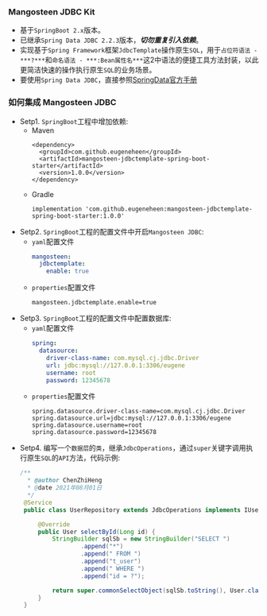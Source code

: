 ### Mangosteen JDBC Kit

- 基于`SpringBoot 2.x`版本。
- 已继承`Spring Data JDBC 2.2.3`版本，***切勿重复引入依赖***。
- 实现基于`Spring Framework`框架`JdbcTemplate`操作原生`SQL`，用于`占位符语法 - ***?***`和`命名语法 - ***:Bean属性名***`这2中语法的便捷工具方法封装，以此更简洁快速的操作执行原生`SQL`的业务场景。
- 要使用`Spring Data JDBC`，直接参照[SpringData官方手册](https://docs.spring.io/spring-data/jdbc/docs/2.2.3/reference/html/#preface)

### 如何集成 Mangosteen JDBC

- Setp1. `SpringBoot`工程中增加依赖: 
  - Maven
    ```vim
    <dependency>
      <groupId>com.github.eugeneheen</groupId>
      <artifactId>mangosteen-jdbctemplate-spring-boot-starter</artifactId>
      <version>1.0.0</version>
    </dependency>
    ```
  - Gradle
    ```vim
    implementation 'com.github.eugeneheen:mangosteen-jdbctemplate-spring-boot-starter:1.0.0'
    ```
- Setp2. `SpringBoot`工程的配置文件中开启`Mangosteen JDBC`:
  - `yaml`配置文件
    ```yaml
    mangosteen:
      jdbctemplate:
        enable: true
    ```
  - `properties`配置文件
    ```properties
    mangosteen.jdbctemplate.enable=true
    ```
- Setp3. `SpringBoot`工程的配置文件中配置数据库:
  - `yaml`配置文件
    ```yaml
    spring:
      datasource:
        driver-class-name: com.mysql.cj.jdbc.Driver
        url: jdbc:mysql://127.0.0.1:3306/eugene
        username: root
        password: 12345678
    ```
  - `properties`配置文件
    ```properties
    spring.datasource.driver-class-name=com.mysql.cj.jdbc.Driver
    spring.datasource.url=jdbc:mysql://127.0.0.1:3306/eugene
    spring.datasource.username=root
    spring.datasource.password=12345678
    ```
 - Setp4. 编写一个`数据层`的`类`，继承`JdbcOperations`，通过`super`关键字调用执行原生`SQL`的`API`方法，代码示例:
   ```java
   /**
     * @author ChenZhiHeng
     * @date 2021年08月01日
     */
    @Service
    public class UserRepository extends JdbcOperations implements IUserRepository {

        @Override
        public User selectById(Long id) {
            StringBuilder sqlSb = new StringBuilder("SELECT ")
                    .append("*")
                    .append(" FROM ")
                    .append("t_user")
                    .append(" WHERE ")
                    .append("id = ?");

            return super.commonSelectObject(sqlSb.toString(), User.class, new Object[] {id});
        }
    }
   ```
